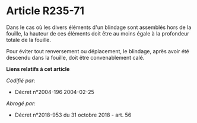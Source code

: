 # Article R235-71

Dans le cas où les divers éléments d'un blindage sont assemblés hors de la fouille, la hauteur de ces éléments doit être au
moins égale à la profondeur totale de la fouille.

Pour éviter tout renversement ou déplacement, le blindage, après avoir été descendu dans la fouille, doit être convenablement
calé.

**Liens relatifs à cet article**

_Codifié par_:

  - Décret n°2004-196 2004-02-25

_Abrogé par_:

  - Décret n°2018-953 du 31 octobre 2018 - art. 56
